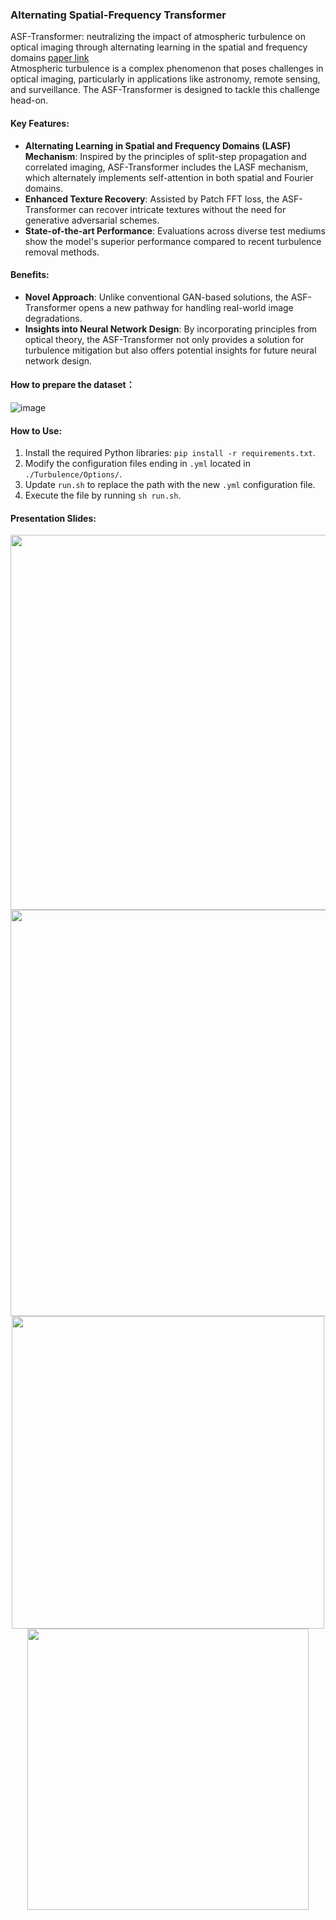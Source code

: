 ### Alternating Spatial-Frequency Transformer
ASF-Transformer: neutralizing the impact of atmospheric turbulence on optical imaging through alternating learning in the spatial and frequency domains
[paper link](https://opg.optica.org/oe/viewmedia.cfm?uri=oe-31-22-37128&seq=0)
<br>
Atmospheric turbulence is a complex phenomenon that poses challenges in optical imaging, particularly in applications like astronomy, remote sensing, and surveillance. The ASF-Transformer is designed to tackle this challenge head-on.

#### Key Features:
- **Alternating Learning in Spatial and Frequency Domains (LASF) Mechanism**: Inspired by the principles of split-step propagation and correlated imaging, ASF-Transformer includes the LASF mechanism, which alternately implements self-attention in both spatial and Fourier domains.
- **Enhanced Texture Recovery**: Assisted by Patch FFT loss, the ASF-Transformer can recover intricate textures without the need for generative adversarial schemes.
- **State-of-the-art Performance**: Evaluations across diverse test mediums show the model's superior performance compared to recent turbulence removal methods.

#### Benefits:
- **Novel Approach**: Unlike conventional GAN-based solutions, the ASF-Transformer opens a new pathway for handling real-world image degradations.
- **Insights into Neural Network Design**: By incorporating principles from optical theory, the ASF-Transformer not only provides a solution for turbulence mitigation but also offers potential insights for future neural network design.

#### How to prepare the dataset：
![image](https://github.com/naturezhanghn/ASFTransformer/assets/71700470/5be501de-97b7-4972-ab0e-84d8c1b22e50)



#### How to Use:
1. Install the required Python libraries: `pip install -r requirements.txt`.
2. Modify the configuration files ending in `.yml` located in `./Turbulence/Options/`.
3. Update `run.sh` to replace the path with the new `.yml` configuration file.
4. Execute the file by running `sh run.sh`.

#### Presentation Slides:
<center>
<img src="https://github.com/naturezhanghn/ASFTransformer/assets/71700470/fde7a6a0-58e7-4fe1-bb5d-7b7cb1199818" width="600">  
<br>
<img src="https://github.com/naturezhanghn/ASFTransformer/assets/71700470/f33fbc94-ab68-4b6d-b1d1-da3aafb0452d" width="650">   
<br>
<img src="https://github.com/naturezhanghn/ASFTransformer/assets/71700470/d7d1bcef-bfe3-49ef-9dd9-16dcaa77c6d6" width="500">   
<br>
<img src="https://github.com/naturezhanghn/ASFTransformer/assets/71700470/0f1891fa-0739-467f-8fc7-2846cc60bd2a" width="450">  
</center>



